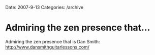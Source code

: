 Date: 2007-9-13
Categories: /archive

# Admiring the zen presence that…

Admiring the zen presence that is Dan Smith: http://www.dansmithguitarlessons.com/
